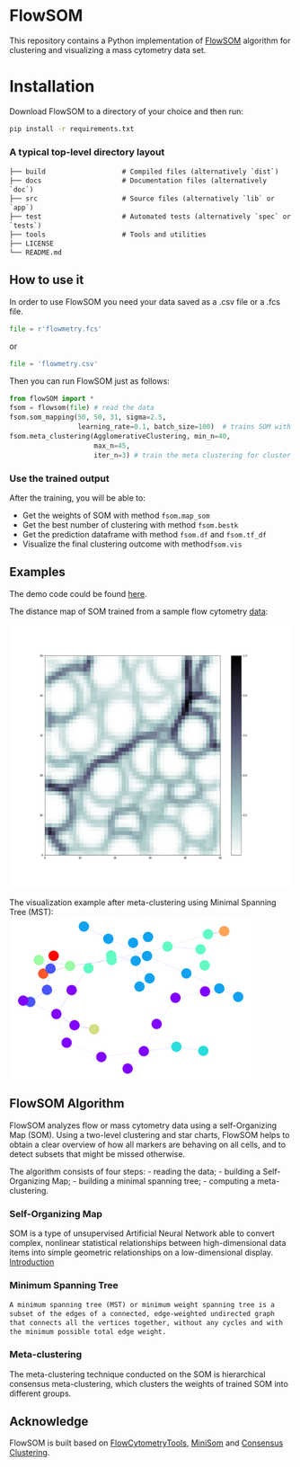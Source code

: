 # FlowSOM
This repository contains a Python implementation of [FlowSOM](http://bioconductor.org/packages/release/bioc/html/FlowSOM.html) algorithm for clustering and visualizing a mass cytometry data set. 

# Installation
Download FlowSOM to a directory of your choice and then run:
```bash
pip install -r requirements.txt
```    
### A typical top-level directory layout

    ├── build                   # Compiled files (alternatively `dist`)
    ├── docs                    # Documentation files (alternatively `doc`)
    ├── src                     # Source files (alternatively `lib` or `app`)
    ├── test                    # Automated tests (alternatively `spec` or `tests`)
    ├── tools                   # Tools and utilities
    ├── LICENSE
    └── README.md
    
How to use it
------------------
In order to use FlowSOM you need your data saved as a .csv file or a .fcs file.
```python
file = r'flowmetry.fcs'
```
or 
```python
file = 'flowmetry.csv'
```

Then you can run FlowSOM just as follows:
```python
from flowSOM import *
fsom = flowsom(file) # read the data
fsom.som_mapping(50, 50, 31, sigma=2.5, 
                 learning_rate=0.1, batch_size=100)  # trains SOM with 100 iterations
fsom.meta_clustering(AgglomerativeClustering, min_n=40, 
                     max_n=45, 
                     iter_n=3) # train the meta clustering for cluster in range(40,45)       
```

### Use the trained output

After the training, you will be able to:

* Get the weights of SOM with method `fsom.map_som`
* Get the best number of clustering with method `fsom.bestk`
* Get the prediction dataframe with method `fsom.df` and `fsom.tf_df`
* Visualize the final clustering outcome with method`fsom.vis`

Examples
-------------------------
The demo code could be found [here](https://github.com/Hatchin/FlowSOM/blob/master/demo.ipynb).

The distance map of SOM trained from a sample flow cytometry [data](https://github.com/Hatchin/FlowSOM/blob/master/flowmetry_transformed.csv):

<img src="https://github.com/Hatchin/FlowSOM/blob/master/som.png" alt="Flow example">

The visualization example after meta-clustering using Minimal Spanning Tree (MST):
<img src="https://github.com/Hatchin/FlowSOM/blob/master/mst.png" alt="MST example">

FlowSOM Algorithm
--------------------------

FlowSOM analyzes flow or mass cytometry data using a self-Organizing Map (SOM). Using a two-level clustering and star charts, FlowSOM helps to obtain a clear overview of how all markers are behaving on all cells, and to detect subsets that might be missed otherwise. 

The algorithm consists of four steps: 
    - reading the data;
    - building a Self-Organizing Map;
    - building a minimal spanning tree;
    - computing a meta-clustering. 
    
### Self-Organizing Map
SOM is a type of unsupervised Artificial Neural Network able to convert complex, nonlinear statistical relationships between high-dimensional data items into simple geometric relationships on a low-dimensional display. [Introduction](https://heartbeat.fritz.ai/introduction-to-self-organizing-maps-soms-98e88b568f5d)

### Minimum Spanning Tree
```
A minimum spanning tree (MST) or minimum weight spanning tree is a subset of the edges of a connected, edge-weighted undirected graph that connects all the vertices together, without any cycles and with the minimum possible total edge weight.
```

### Meta-clustering
The meta-clustering technique conducted on the SOM is hierarchical consensus meta-clustering, which clusters the weights of trained SOM into different groups. 

Acknowledge
-----------------
FlowSOM is built based on [FlowCytometryTools](https://github.com/eyurtsev/FlowCytometryTools), [MiniSom](https://github.com/JustGlowing/minisom) and [Consensus Clustering](https://github.com/ZigaSajovic/Consensus_Clustering).
